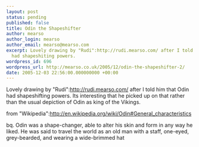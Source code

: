 ```yaml
---
layout: post
status: pending
published: false
title: Odin the Shapeshifter
author: mearso
author_login: mearso
author_email: mearso@mearso.com
excerpt: Lovely drawing by "Rudi":http://rudi.mearso.com/ after I told him that Odin
  had shapeshiting powers.
wordpress_id: 696
wordpress_url: http://mearso.co.uk/2005/12/odin-the-shapeshifter-2/
date: 2005-12-03 22:56:00.000000000 +00:00
---
```

Lovely drawing by "Rudi":http://rudi.mearso.com/ after I told him that Odin had shapeshifting powers. Its interesting that he picked up on that rather than the usual depiction of Odin as king of the Vikings. 

from "Wikipedia":http://en.wikipedia.org/wiki/Odin#General_characteristics

bq. Odin was a shape-changer, able to alter his skin and form in any way he liked. He was said to travel the world as an old man with a staff, one-eyed, grey-bearded, and wearing a wide-brimmed hat


